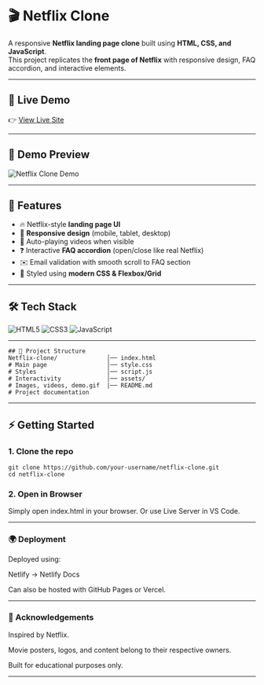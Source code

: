 # 🎬 Netflix Clone

A responsive **Netflix landing page clone** built using **HTML, CSS, and JavaScript**.  
This project replicates the **front page of Netflix** with responsive design, FAQ accordion, and interactive elements.

---

## 🚀 Live Demo
👉 [View Live Site](https://leafy-starburst-c8bce1.netlify.app/)  

---

## 📸 Demo Preview  

![Netflix Clone Demo](assets/demo.gif)  


---

## 📌 Features
- 🔥 Netflix-style **landing page UI**
- 📱 **Responsive design** (mobile, tablet, desktop)
- 🎥 Auto-playing videos when visible
- ❓ Interactive **FAQ accordion** (open/close like real Netflix)
- ✉️ Email validation with smooth scroll to FAQ section
- 🎨 Styled using **modern CSS & Flexbox/Grid**

---

## 🛠️ Tech Stack
![HTML5](https://img.shields.io/badge/HTML5-E34F26?style=for-the-badge&logo=html5&logoColor=white)
![CSS3](https://img.shields.io/badge/CSS3-1572B6?style=for-the-badge&logo=css3&logoColor=white)
![JavaScript](https://img.shields.io/badge/JavaScript-F7DF1E?style=for-the-badge&logo=javascript&logoColor=black)

---
```
## 📂 Project Structure
Netflix-clone/              │── index.html
# Main page                 │── style.css
# Styles                    │── script.js
# Interactivity             │── assets/
# Images, videos, demo.gif  |── README.md
# Project documentation
```
---
## ⚡ Getting Started

### 1. Clone the repo
```
git clone https://github.com/your-username/netflix-clone.git
cd netflix-clone
```
### 2. Open in Browser

Simply open index.html in your browser.
Or use Live Server in VS Code.


---

### 🌍  Deployment

Deployed using:

Netlify → Netlify Docs

Can also be hosted with GitHub Pages or Vercel.



---

### 🙌 Acknowledgements

Inspired by Netflix.

Movie posters, logos, and content belong to their respective owners.

Built for educational purposes only.



---

